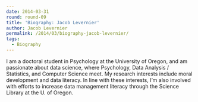 ```yaml
---
date: 2014-03-31
round: round-09
title: 'Biography: Jacob Levernier'
author: Jacob Levernier
permalink: /2014/03/biography-jacob-levernier/
tags:
  - Biography
---
```

I am a doctoral student in Psychology at the University of Oregon, and am passionate about data science, where Psychology, Data Analysis / Statistics, and Computer Science meet. My research interests include moral development and data literacy. In line with these interests, I&#8217;m also involved with efforts to increase data management literacy through the Science Library at the U. of Oregon.
